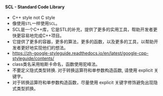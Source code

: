 #### SCL - Standard Code Library
- C++ style not C style
- 像使用`STL`一样使用`SCL`。
- SCL是一个C++库，它是STL的补充，提供了更多的实用工具，帮助开发者更快更容易地完成C++项目。
- 它提供了更多的容器，更多的算法，更多的函数，以及更多的工具，以帮助开发者更好地实现他们的想法。
- https://zh-google-styleguide.readthedocs.io/en/latest/google-cpp-styleguide/contents/
- class类名采用帕斯卡命名，函数使用驼峰法。
- 不要定义隐式类型转换. 对于转换运算符和单参数构造函数, 请使用 explicit 关键字。
- 对于转换运算符和单参数构造函数，尽量使用 explicit 关键字修饰避免出现隐式类型抓换。